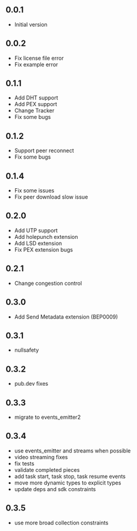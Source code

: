 ## 0.0.1

- Initial version

## 0.0.2

- Fix license file error
- Fix example error

## 0.1.1
- Add DHT support
- Add PEX support
- Change Tracker
- Fix some bugs

## 0.1.2
- Support peer reconnect
- Fix some bugs

## 0.1.4
- Fix some issues
- Fix peer download slow issue

## 0.2.0
- Add UTP support
- Add holepunch extension
- Add LSD extension
- Fix PEX extension bugs

## 0.2.1
- Change congestion control

## 0.3.0
- Add Send Metadata extension (BEP0009)

## 0.3.1
- nullsafety

## 0.3.2
- pub.dev fixes

## 0.3.3
- migrate to events_emitter2

## 0.3.4
- use events_emitter and streams when possible
- video streaming fixes
- fix tests
- validate completed pieces
- add task start, task stop, task resume events
- move more dynamic types to explicit types
- update deps and sdk constraints

## 0.3.5
- use more broad collection constraints